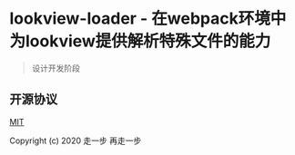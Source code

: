 # lookview-loader - 在webpack环境中为lookview提供解析特殊文件的能力

> 设计开发阶段

## 开源协议

[MIT](https://github.com/AC-graph/lookview-loader/blob/master/LICENSE)

Copyright (c) 2020 走一步 再走一步
